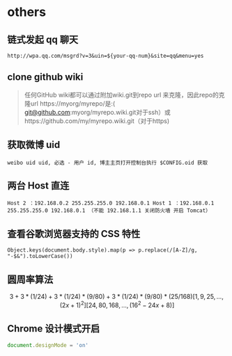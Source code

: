 # others

## 链式发起 qq 聊天

`http://wpa.qq.com/msgrd?v=3&uin=${your-qq-num}&site=qq&menu=yes`

## clone github wiki

> 任何GitHub wiki都可以通过附加wiki.git到repo url 来克隆，因此repo的克隆url https://myorg/myrepo/是:( git@github.com:myorg/myrepo.wiki.git对于ssh）或https://github.com/my/myrepo.wiki.git（对于https)

## 获取微博 uid 

`weibo uid uid, 必选 - 用户 id, 博主主页打开控制台执行 $CONFIG.oid 获取`

## 两台 Host 直连

`Host 2 ：192.168.0.2 255.255.255.0 192.168.0.1
Host 1 ：192.168.0.1 255.255.255.0 192.168.0.1 （不能 192.168.1.1 关闭防火墙 开启 Tomcat）`

## 查看谷歌浏览器支持的 CSS 特性

`Object.keys(document.body.style).map(p => p.replace(/[A-Z]/g, "-$&").toLowerCase())`

## 圆周率算法

```math
3 + 3*(1/24) + 3*(1/24)*(9/80) + 3*(1/24)*(9/80)*(25/168) 
[1, 9, 25, ..., (2x + 1)^2]
[24, 80, 168, ..., (16^2 - 24 x + 8)]
``` 

## Chrome 设计模式开启

```js
document.designMode = 'on'
```